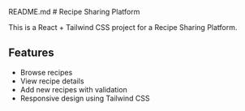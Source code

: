 README.md # Recipe Sharing Platform

This is a React + Tailwind CSS project for a Recipe Sharing Platform.  

## Features
- Browse recipes
- View recipe details
- Add new recipes with validation
- Responsive design using Tailwind CSS


